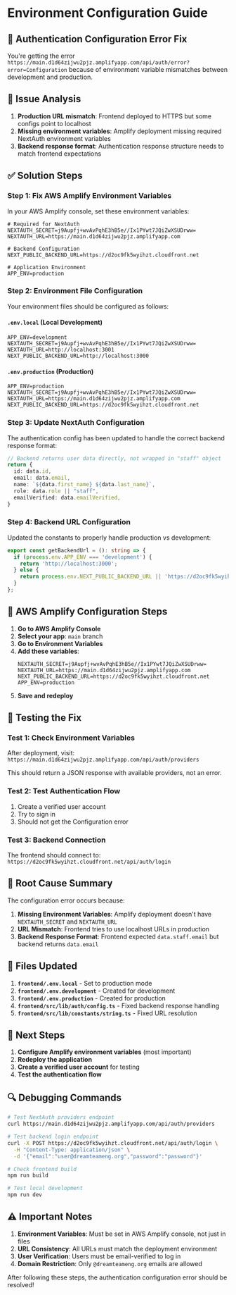 # Environment Configuration Guide

## 🚨 **Authentication Configuration Error Fix**

You're getting the error `https://main.d1d64zijwu2pjz.amplifyapp.com/api/auth/error?error=Configuration` because of environment variable mismatches between development and production.

## 🔧 **Issue Analysis**

1. **Production URL mismatch**: Frontend deployed to HTTPS but some configs point to localhost
2. **Missing environment variables**: Amplify deployment missing required NextAuth environment variables
3. **Backend response format**: Authentication response structure needs to match frontend expectations

## ✅ **Solution Steps**

### **Step 1: Fix AWS Amplify Environment Variables**

In your AWS Amplify console, set these environment variables:

```env
# Required for NextAuth
NEXTAUTH_SECRET=j9Aupfj+wvAvPqhE3hB5e//Ix1PYwt7JQiZwXSUDrww=
NEXTAUTH_URL=https://main.d1d64zijwu2pjz.amplifyapp.com

# Backend Configuration
NEXT_PUBLIC_BACKEND_URL=https://d2oc9fk5wyihzt.cloudfront.net

# Application Environment
APP_ENV=production
```

### **Step 2: Environment File Configuration**

Your environment files should be configured as follows:

#### **`.env.local` (Local Development)**
```env
APP_ENV=development
NEXTAUTH_SECRET=j9Aupfj+wvAvPqhE3hB5e//Ix1PYwt7JQiZwXSUDrww=
NEXTAUTH_URL=http://localhost:3001
NEXT_PUBLIC_BACKEND_URL=http://localhost:3000
```

#### **`.env.production` (Production)**
```env
APP_ENV=production
NEXTAUTH_SECRET=j9Aupfj+wvAvPqhE3hB5e//Ix1PYwt7JQiZwXSUDrww=
NEXTAUTH_URL=https://main.d1d64zijwu2pjz.amplifyapp.com
NEXT_PUBLIC_BACKEND_URL=https://d2oc9fk5wyihzt.cloudfront.net
```

### **Step 3: Update NextAuth Configuration**

The authentication config has been updated to handle the correct backend response format:

```typescript
// Backend returns user data directly, not wrapped in "staff" object
return {
  id: data.id,
  email: data.email,
  name: `${data.first_name} ${data.last_name}`,
  role: data.role || "staff",
  emailVerified: data.emailVerified,
}
```

### **Step 4: Backend URL Configuration**

Updated the constants to properly handle production vs development:

```typescript
export const getBackendUrl = (): string => {
  if (process.env.APP_ENV === 'development') {
    return 'http://localhost:3000';
  } else {
    return process.env.NEXT_PUBLIC_BACKEND_URL || 'https://d2oc9fk5wyihzt.cloudfront.net';
  }
};
```

## 🔧 **AWS Amplify Configuration Steps**

1. **Go to AWS Amplify Console**
2. **Select your app**: `main` branch
3. **Go to Environment Variables**
4. **Add these variables**:
   ```
   NEXTAUTH_SECRET=j9Aupfj+wvAvPqhE3hB5e//Ix1PYwt7JQiZwXSUDrww=
   NEXTAUTH_URL=https://main.d1d64zijwu2pjz.amplifyapp.com
   NEXT_PUBLIC_BACKEND_URL=https://d2oc9fk5wyihzt.cloudfront.net
   APP_ENV=production
   ```
5. **Save and redeploy**

## 🧪 **Testing the Fix**

### **Test 1: Check Environment Variables**
After deployment, visit: `https://main.d1d64zijwu2pjz.amplifyapp.com/api/auth/providers`

This should return a JSON response with available providers, not an error.

### **Test 2: Test Authentication Flow**
1. Create a verified user account
2. Try to sign in
3. Should not get the Configuration error

### **Test 3: Backend Connection**
The frontend should connect to: `https://d2oc9fk5wyihzt.cloudfront.net/api/auth/login`

## 🎯 **Root Cause Summary**

The configuration error occurs because:

1. **Missing Environment Variables**: Amplify deployment doesn't have `NEXTAUTH_SECRET` and `NEXTAUTH_URL`
2. **URL Mismatch**: Frontend tries to use localhost URLs in production
3. **Backend Response Format**: Frontend expected `data.staff.email` but backend returns `data.email`

## 📝 **Files Updated**

1. **`frontend/.env.local`** - Set to production mode
2. **`frontend/.env.development`** - Created for development
3. **`frontend/.env.production`** - Created for production
4. **`frontend/src/lib/auth/config.ts`** - Fixed backend response handling
5. **`frontend/src/lib/constants/string.ts`** - Fixed URL resolution

## 🚀 **Next Steps**

1. **Configure Amplify environment variables** (most important)
2. **Redeploy the application**
3. **Create a verified user account** for testing
4. **Test the authentication flow**

## 🔍 **Debugging Commands**

```bash
# Test NextAuth providers endpoint
curl https://main.d1d64zijwu2pjz.amplifyapp.com/api/auth/providers

# Test backend login endpoint
curl -X POST https://d2oc9fk5wyihzt.cloudfront.net/api/auth/login \
  -H "Content-Type: application/json" \
  -d '{"email":"user@dreamteameng.org","password":"password"}'

# Check frontend build
npm run build

# Test local development
npm run dev
```

## ⚠️ **Important Notes**

1. **Environment Variables**: Must be set in AWS Amplify console, not just in files
2. **URL Consistency**: All URLs must match the deployment environment
3. **User Verification**: Users must be email-verified to log in
4. **Domain Restriction**: Only `@dreamteameng.org` emails are allowed

After following these steps, the authentication configuration error should be resolved!